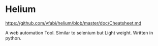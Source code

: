 # Helium

https://github.com/vfabi/helium/blob/master/doc/Cheatsheet.md

A web automation Tool.
Similar to selenium but Light weight.
Written in python.
